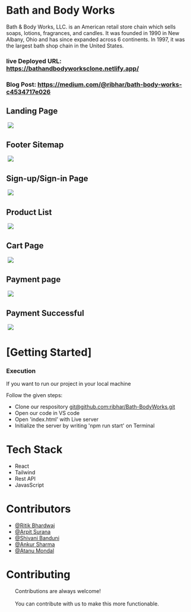 <h1>Bath and Body Works</h1>
Bath &amp; Body Works, LLC. is an American retail store chain which sells soaps, lotions, fragrances, and candles. It was founded in 1990 in New Albany, Ohio and has since expanded across 6 continents. In 1997, it was the largest bath shop chain in the United States.

### live Deployed URL: https://bathandbodyworksclone.netlify.app/

### Blog Post: https://medium.com/@ribhar/bath-body-works-c4534717e026


 <h2>Landing Page</h2>
    <img src="assets/land.png" alt="">
    <img src="assets/land.png" />
    <h2>Footer Sitemap</h2>
    <img src="assets/footer.png" alt="">
     <img src="assets/footer.png" />
  <h2>Sign-up/Sign-in Page</h2>
    <img src="assets/sign.png" alt="">
    <img src="assets/sign.png" />
       <h2>Product List</h2>
    <img src="assets/footer.png" alt="">
    <img src="assets/list.png" />
        <h2>Cart Page</h2>
    <img src="assets/cart.PNG" alt="">
    <img src="assets/cart.PNG" />
      <h2>Payment page</h2>
    <img src="assets/pay.PNG" alt="">
    <img src="assets/pay.PNG" />
       <h2>Payment Successful</h2>
    <img src="assets/success.PNG" alt="">
    <img src="assets/success.PNG" />
    <h1>[Getting Started]</h1>
    <h3>Execution</h3>
    <p>If you want to run our project in your local machine</p>
    <p>Follow the given steps:</p>
    <ul>
        <li>Clone our respository <a href="git@github.com:ribhar/Bath-BodyWorks.git">git@github.com:ribhar/Bath-BodyWorks.git</a></li>
        <li>Open our code in VS code</li>
        <li>Open 'index.html' with Live server</li>
        <li>Initialize the server by writing 'npm run start' on Terminal</li>
    </ul>
        <h1>Tech Stack</h1>
    <ul>
        <li>React</li>
        <li>Tailwind</li>
        <li>Rest API</li>
        <li>JavasScript</li>
    </ul>
        <h1>Contributors</h1>
    <ul>
        <li><a href="https://github.com/ribhar">@Ritik Bhardwaj</a></li>
        <li><a href="https://github.com/suranaarpit">@Arpit Surana</a></li>
        <li> <a href="https://github.com/009shivani">@Shivani Banduni</a> </li>
        <li><a href="https://github.com/MeAnkur">@Ankur Sharma</a></li>
        <li><a href="https://github.com/atanugit5">@Atanu Mondal</a></li>
    </ul>
       <h1>Contributing</h1>
    <ul>
        Contributions are always welcome!<br><br>
        You can contribute with us to make this more functionable.
    </ul>
   
  

  
